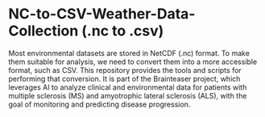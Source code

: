 # NC-to-CSV-Weather-Data-Collection (.nc to .csv)

Most environmental datasets are stored in NetCDF (.nc) format. To make them suitable for analysis, we need to convert them into a more accessible format, such as CSV.
This repository provides the tools and scripts for performing that conversion.
It is part of the Brainteaser project, which leverages AI to analyze clinical and environmental data for patients with multiple sclerosis (MS) and amyotrophic lateral sclerosis (ALS), with the goal of monitoring and predicting disease progression.
